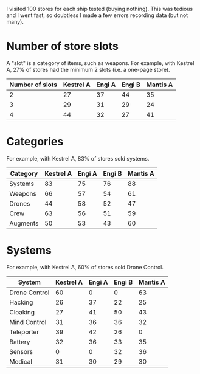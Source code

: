 I visited 100 stores for each ship tested (buying nothing). This was tedious and I went fast, so doubtless I made a few errors recording data (but not many).

# Number of store slots

A "slot" is a category of items, such as weapons. For example, with Kestrel A, 27% of stores had the minimum 2 slots (i.e. a one-page store).

| Number of slots | Kestrel A | Engi A | Engi B | Mantis A |
| --------------- | --------- | ------ | ------ | -------- |
| 2               | 27        | 37     | 44     | 35       |
| 3               | 29        | 31     | 29     | 24       |
| 4               | 44        | 32     | 27     | 41       |

# Categories

For example, with Kestrel A, 83% of stores sold systems.

| Category | Kestrel A | Engi A | Engi B | Mantis A |
| -------- | --------- | ------ | ------ | -------- |
| Systems  | 83        | 75     | 76     | 88       |
| Weapons  | 66        | 57     | 54     | 61       |
| Drones   | 44        | 58     | 52     | 47       |
| Crew     | 63        | 56     | 51     | 59       |
| Augments | 50        | 53     | 43     | 60       |

# Systems

For example, with Kestrel A, 60% of stores sold Drone Control.

| System        | Kestrel A | Engi A | Engi B | Mantis A |
| ------------- | --------- | ------ | ------ | -------- |
| Drone Control | 60        | 0      | 0      | 63       |
| Hacking       | 26        | 37     | 22     | 25       |
| Cloaking      | 27        | 41     | 50     | 43       |
| Mind Control  | 31        | 36     | 36     | 32       |
| Teleporter    | 39        | 42     | 26     | 0        |
| Battery       | 32        | 36     | 33     | 35       |
| Sensors       | 0         | 0      | 32     | 36       |
| Medical       | 31        | 30     | 29     | 30       |
